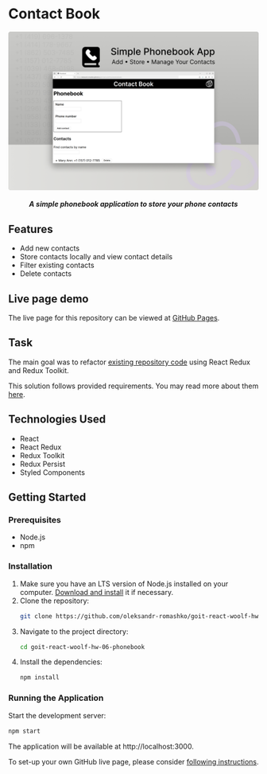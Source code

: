 # Contact Book

<p align="center">
  <img align="center" src="./assets/application-preview.png" width="600" title="Application interface" alt="application interface preview">
</p>

<h5 align="center">
  A simple phonebook application to store your phone contacts
</h5>


## Features

- Add new contacts
- Store contacts locally and view contact details
- Filter existing contacts
- Delete contacts

## Live page demo

The live page for this repository can be viewed at [GitHub Pages](https://oleksandr-romashko.github.io/goit-react-woolf-hw-06-phonebook/).

## Task

The main goal was to refactor [existing repository code](https://github.com/oleksandr-romashko/goit-react-hw-04-phonebook) using React Redux and Redux Toolkit.

This solution follows provided requirements. You may read more about them [here](./assets/task/README.en.md).

## Technologies Used

- React
- React Redux
- Redux Toolkit
- Redux Persist
- Styled Components

## Getting Started

### Prerequisites

- Node.js
- npm

### Installation

1. Make sure you have an LTS version of Node.js installed on your computer. [Download and install](https://nodejs.org/en/) it if necessary.
2. Clone the repository:
    ```sh
    git clone https://github.com/oleksandr-romashko/goit-react-woolf-hw-06-phonebook.git
    ```
3. Navigate to the project directory:
    ```sh
    cd goit-react-woolf-hw-06-phonebook
    ```
4. Install the dependencies:
    ```sh
    npm install
    ```

### Running the Application

Start the development server:

```sh
npm start
```

The application will be available at http://localhost:3000.

To set-up your own GitHub live page, please consider [following instructions](./assets/teplate-repository-usage/README.en.md).  
